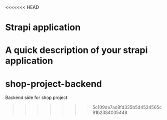 <<<<<<< HEAD
# Strapi application

A quick description of your strapi application
=======
# shop-project-backend
Backend side for shop project
>>>>>>> 5c109de7ad8fd335b5d4524565c91b2384005448
